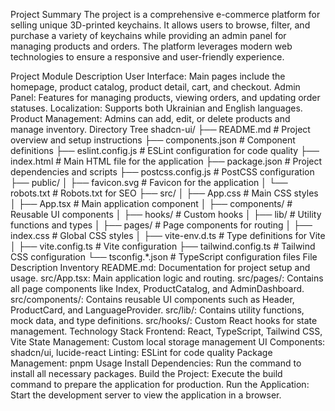 Project Summary
The project is a comprehensive e-commerce platform for selling unique 3D-printed keychains. It allows users to browse, filter, and purchase a variety of keychains while providing an admin panel for managing products and orders. The platform leverages modern web technologies to ensure a responsive and user-friendly experience.

Project Module Description
User Interface: Main pages include the homepage, product catalog, product detail, cart, and checkout.
Admin Panel: Features for managing products, viewing orders, and updating order statuses.
Localization: Supports both Ukrainian and English languages.
Product Management: Admins can add, edit, or delete products and manage inventory.
Directory Tree
shadcn-ui/
├── README.md                   # Project overview and setup instructions
├── components.json             # Component definitions
├── eslint.config.js            # ESLint configuration for code quality
├── index.html                  # Main HTML file for the application
├── package.json                # Project dependencies and scripts
├── postcss.config.js           # PostCSS configuration
├── public/
│   ├── favicon.svg             # Favicon for the application
│   └── robots.txt              # Robots.txt for SEO
├── src/
│   ├── App.css                 # Main CSS styles
│   ├── App.tsx                 # Main application component
│   ├── components/             # Reusable UI components
│   ├── hooks/                  # Custom hooks
│   ├── lib/                    # Utility functions and types
│   ├── pages/                  # Page components for routing
│   ├── index.css               # Global CSS styles
│   ├── vite-env.d.ts           # Type definitions for Vite
│   ├── vite.config.ts          # Vite configuration
├── tailwind.config.ts          # Tailwind CSS configuration
└── tsconfig.*.json             # TypeScript configuration files
File Description Inventory
README.md: Documentation for project setup and usage.
src/App.tsx: Main application logic and routing.
src/pages/: Contains all page components like Index, ProductCatalog, and AdminDashboard.
src/components/: Contains reusable UI components such as Header, ProductCard, and LanguageProvider.
src/lib/: Contains utility functions, mock data, and type definitions.
src/hooks/: Custom React hooks for state management.
Technology Stack
Frontend: React, TypeScript, Tailwind CSS, Vite
State Management: Custom local storage management
UI Components: shadcn/ui, lucide-react
Linting: ESLint for code quality
Package Management: pnpm
Usage
Install Dependencies: Run the command to install all necessary packages.
Build the Project: Execute the build command to prepare the application for production.
Run the Application: Start the development server to view the application in a browser.